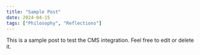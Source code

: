 ```yaml
---
title: "Sample Post"
date: 2024-04-15
tags: ["Philosophy", "Reflections"]
---
```


This is a sample post to test the CMS integration. Feel free to edit or delete it.
